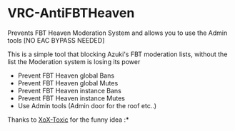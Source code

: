 # VRC-AntiFBTHeaven
Prevents FBT Heaven Moderation System and allows you to use the Admin tools [NO EAC BYPASS NEEDED]

This is a simple tool that blocking Azuki's FBT moderation lists, without the list the Moderation system is losing its power

- Prevent FBT Heaven global Bans
- Prevent FBT Heaven global Mutes
- Prevent FBT Heaven instance Bans
- Prevent FBT Heaven instance Mutes
- Use Admin tools (Admin door for the roof etc..)

Thanks to [XoX-Toxic](https://github.com/ToxicStuff) for the funny idea :*

